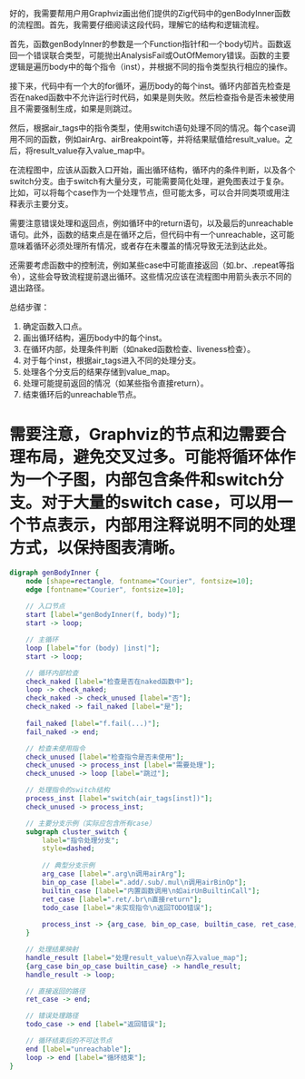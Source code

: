 好的，我需要帮用户用Graphviz画出他们提供的Zig代码中的genBodyInner函数的流程图。首先，我需要仔细阅读这段代码，理解它的结构和逻辑流程。

首先，函数genBodyInner的参数是一个Function指针f和一个body切片。函数返回一个错误联合类型，可能抛出AnalysisFail或OutOfMemory错误。函数的主要逻辑是遍历body中的每个指令（inst），并根据不同的指令类型执行相应的操作。

接下来，代码中有一个大的for循环，遍历body的每个inst。循环内部首先检查是否在naked函数中不允许运行时代码，如果是则失败。然后检查指令是否未被使用且不需要强制生成，如果是则跳过。

然后，根据air_tags中的指令类型，使用switch语句处理不同的情况。每个case调用不同的函数，例如airArg、airBreakpoint等，并将结果赋值给result_value。之后，将result_value存入value_map中。

在流程图中，应该从函数入口开始，画出循环结构，循环内的条件判断，以及各个switch分支。由于switch有大量分支，可能需要简化处理，避免图表过于复杂。比如，可以将每个case作为一个处理节点，但可能太多，可以合并同类项或用注释表示主要分支。

需要注意错误处理和返回点，例如循环中的return语句，以及最后的unreachable语句。此外，函数的结束点是在循环之后，但代码中有一个unreachable，这可能意味着循环必须处理所有情况，或者存在未覆盖的情况导致无法到达此处。

还需要考虑函数中的控制流，例如某些case中可能直接返回（如.br、.repeat等指令），这些会导致流程提前退出循环。这些情况应该在流程图中用箭头表示不同的退出路径。

总结步骤：
1. 确定函数入口点。
2. 画出循环结构，遍历body中的每个inst。
3. 在循环内部，处理条件判断（如naked函数检查、liveness检查）。
4. 对于每个inst，根据air_tags进入不同的处理分支。
5. 处理各个分支后的结果存储到value_map。
6. 处理可能提前返回的情况（如某些指令直接return）。
7. 结束循环后的unreachable节点。

需要注意，Graphviz的节点和边需要合理布局，避免交叉过多。可能将循环体作为一个子图，内部包含条件和switch分支。对于大量的switch case，可以用一个节点表示，内部用注释说明不同的处理方式，以保持图表清晰。
================================================
```dot
digraph genBodyInner {
    node [shape=rectangle, fontname="Courier", fontsize=10];
    edge [fontname="Courier", fontsize=10];
    
    // 入口节点
    start [label="genBodyInner(f, body)"];
    start -> loop;

    // 主循环
    loop [label="for (body) |inst|"];
    start -> loop;

    // 循环内部检查
    check_naked [label="检查是否在naked函数中"];
    loop -> check_naked;
    check_naked -> check_unused [label="否"];
    check_naked -> fail_naked [label="是"];
    
    fail_naked [label="f.fail(...)"];
    fail_naked -> end;

    // 检查未使用指令
    check_unused [label="检查指令是否未使用"];
    check_unused -> process_inst [label="需要处理"];
    check_unused -> loop [label="跳过"];

    // 处理指令的switch结构
    process_inst [label="switch(air_tags[inst])"];
    check_unused -> process_inst;

    // 主要分支示例（实际应包含所有case）
    subgraph cluster_switch {
        label="指令处理分支";
        style=dashed;
        
        // 典型分支示例
        arg_case [label=".arg\n调用airArg"];
        bin_op_case [label=".add/.sub/.mul\n调用airBinOp"];
        builtin_case [label="内置函数调用\n如airUnBuiltinCall"];
        ret_case [label=".ret/.br\n直接return"];
        todo_case [label="未实现指令\n返回TODO错误"];
        
        process_inst -> {arg_case, bin_op_case, builtin_case, ret_case, todo_case};
    }

    // 处理结果映射
    handle_result [label="处理result_value\n存入value_map"];
    {arg_case bin_op_case builtin_case} -> handle_result;
    handle_result -> loop;

    // 直接返回的路径
    ret_case -> end;

    // 错误处理路径
    todo_case -> end [label="返回错误"];

    // 循环结束后的不可达节点
    end [label="unreachable"];
    loop -> end [label="循环结束"];
}
```